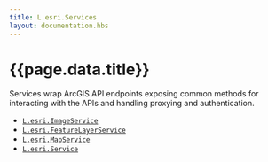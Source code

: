 ```yaml
---
title: L.esri.Services
layout: documentation.hbs
---
```


# {{page.data.title}}

Services wrap ArcGIS API endpoints exposing common methods for interacting with the APIs and handling proxying and authentication.

* [`L.esri.ImageService`]({{assets}}api-reference/services/image-service.html)
* [`L.esri.FeatureLayerService`]({{assets}}api-reference/services/feature-layer-service.html)
* [`L.esri.MapService`]({{assets}}api-reference/services/map-service.html)
* [`L.esri.Service`]({{assets}}api-reference/services/service.html)
